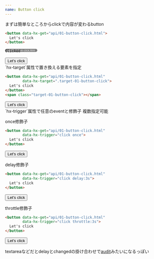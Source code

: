 ```yaml
---
name: Button click
---
```


まずは簡単なところからclickで内容が変わるbutton

```html
<button data-hx-get="api/01-button-click.html">
  Let's click
</button>
```

<div style="position:absolute; background:gray; padding:0 0.5rem; border-radius:0.5rem; font-size:0.5rem; color:white">api/01-button-click.html</div>

```html
Clicked
```

<button data-hx-get="api/01-button-click.html">
  Let's click
</button>

<br>
`hx-target`属性で置き換える要素を指定

```html
<button data-hx-get="api/01-button-click.html"
        data-hx-target=".target-01-button-click">
  Let's click
</button>
<span class="target-01-button-click"></span>
```

<button data-hx-get="api/01-button-click.html" data-hx-target=".target-01-button-click">
  Let's click
</button>
<span class="target-01-button-click"></span>

<br>
`hx-trigger`属性で任意のeventと修飾子  
複数指定可能

once修飾子
```html
<button data-hx-get="api/01-button-click.html"
        data-hx-trigger="click once">
  Let's click
</button>
```

<button data-hx-get="api/01-button-click.html" data-hx-trigger="click once">
  Let's click
</button>

delay修飾子
```html
<button data-hx-get="api/01-button-click.html"
        data-hx-trigger="click delay:3s">
  Let's click
</button>
```

<button data-hx-get="api/01-button-click.html" data-hx-trigger="click delay:3s">
  Let's click
</button>

throttle修飾子
```html
<button data-hx-get="api/01-button-click.html"
        data-hx-trigger="click throttle:3s">
  Let's click
</button>
```

<button data-hx-get="api/01-button-click.html" data-hx-trigger="click throttle:3s">
  Let's click
</button>

textareaなどだとdelayとchangedの掛け合わせで[audit](https://rxjs.dev/api/operators/audit)みたいになるっぽい
